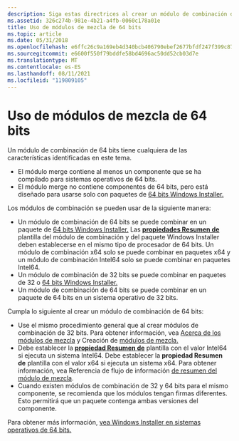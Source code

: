```yaml
---
description: Siga estas directrices al crear un módulo de combinación de 64 bits.
ms.assetid: 326c274b-981e-4b21-a4fb-0060c178a01e
title: Uso de módulos de mezcla de 64 bits
ms.topic: article
ms.date: 05/31/2018
ms.openlocfilehash: e6ffc26c9a169eb4d340bcb406790ebef2677bfdf247f399c87e8eed1468cb1e
ms.sourcegitcommit: e6600f550f79bddfe58bd4696ac50dd52cb03d7e
ms.translationtype: MT
ms.contentlocale: es-ES
ms.lasthandoff: 08/11/2021
ms.locfileid: "119809105"
---
```

# <a name="using-64-bit-merge-modules"></a>Uso de módulos de mezcla de 64 bits

Un módulo de combinación de 64 bits tiene cualquiera de las características identificadas en este tema.

-   El módulo merge contiene al menos un componente que se ha compilado para sistemas operativos de 64 bits.
-   El módulo merge no contiene componentes de 64 bits, pero está diseñado para usarse solo con paquetes de [64 bits Windows Installer.](64-bit-windows-installer-packages.md)

Los módulos de combinación se pueden usar de la siguiente manera:

-   Un módulo de combinación de 64 bits se puede combinar en un paquete de [64 bits Windows Installer.](64-bit-windows-installer-packages.md) Las [**propiedades Resumen de**](template-summary.md) plantilla del módulo de combinación y del paquete Windows Installer deben establecerse en el mismo tipo de procesador de 64 bits. Un módulo de combinación x64 solo se puede combinar en paquetes x64 y un módulo de combinación Intel64 solo se puede combinar en paquetes Intel64.
-   Un módulo de combinación de 32 bits se puede combinar en paquetes de 32 o [64 bits Windows Installer.](64-bit-windows-installer-packages.md)
-   Un módulo de combinación de 64 bits se puede combinar en un paquete de 64 bits en un sistema operativo de 32 bits.

Cumpla lo siguiente al crear un módulo de combinación de 64 bits:

-   Use el mismo procedimiento general que al crear módulos de combinación de 32 bits. Para obtener información, vea [Acerca de los módulos de mezcla](about-merge-modules.md) y Creación de [módulos de mezcla.](authoring-merge-modules.md)
-   Debe establecer la [**propiedad Resumen de**](template-summary.md) plantilla con el valor Intel64 si ejecuta un sistema Intel64. Debe establecer la **propiedad Resumen de** plantilla con el valor x64 si ejecuta un sistema x64. Para obtener información, vea Referencia de flujo de información [de resumen del módulo de mezcla](merge-module-summary-information-stream-reference.md).
-   Cuando existen módulos de combinación de 32 y 64 bits para el mismo componente, se recomienda que los módulos tengan firmas diferentes. Esto permitirá que un paquete contenga ambas versiones del componente.

Para obtener más información, [vea Windows Installer en sistemas operativos de 64 bits.](windows-installer-on-64-bit-operating-systems.md)

 

 



